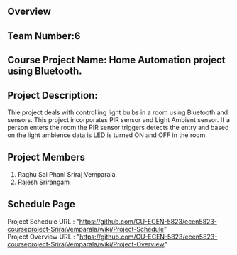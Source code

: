 ## Overview </br>
## Team Number:6 <br>
## Course Project Name: Home Automation project using Bluetooth. <br>
## Project Description: </br>

Thie project deals with controlling light bulbs in a room using Bluetooth and sensors. This project incorporates PIR sensor and Light Ambient sensor. If a person enters the room the PIR sensor triggers detects the entry and based on the light ambience data is LED is turned ON and OFF in the room.

## Project Members </br>
1. Raghu Sai Phani Sriraj Vemparala. <br>
2. Rajesh Srirangam <br>

## Schedule Page </br>
 Project Schedule URL : "https://github.com/CU-ECEN-5823/ecen5823-courseproject-SrirajVemparala/wiki/Project-Schedule" <br>
 Project Overview URL : "https://github.com/CU-ECEN-5823/ecen5823-courseproject-SrirajVemparala/wiki/Project-Overview" <br>
